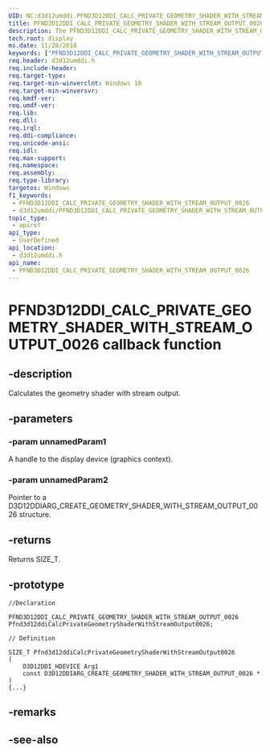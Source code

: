 ```yaml
---
UID: NC:d3d12umddi.PFND3D12DDI_CALC_PRIVATE_GEOMETRY_SHADER_WITH_STREAM_OUTPUT_0026
title: PFND3D12DDI_CALC_PRIVATE_GEOMETRY_SHADER_WITH_STREAM_OUTPUT_0026 (d3d12umddi.h)
description: The PFND3D12DDI_CALC_PRIVATE_GEOMETRY_SHADER_WITH_STREAM_OUTPUT_0026 callback function calculates the geometry shader with stream output.
tech.root: display
ms.date: 11/28/2018
keywords: ["PFND3D12DDI_CALC_PRIVATE_GEOMETRY_SHADER_WITH_STREAM_OUTPUT_0026 callback function"]
req.header: d3d12umddi.h
req.include-header: 
req.target-type: 
req.target-min-winverclnt: Windows 10
req.target-min-winversvr: 
req.kmdf-ver: 
req.umdf-ver: 
req.lib: 
req.dll: 
req.irql: 
req.ddi-compliance: 
req.unicode-ansi: 
req.idl: 
req.max-support: 
req.namespace: 
req.assembly: 
req.type-library: 
targetos: Windows
f1_keywords:
 - PFND3D12DDI_CALC_PRIVATE_GEOMETRY_SHADER_WITH_STREAM_OUTPUT_0026
 - d3d12umddi/PFND3D12DDI_CALC_PRIVATE_GEOMETRY_SHADER_WITH_STREAM_OUTPUT_0026
topic_type:
 - apiref
api_type:
 - UserDefined
api_location:
 - d3d12umddi.h
api_name:
 - PFND3D12DDI_CALC_PRIVATE_GEOMETRY_SHADER_WITH_STREAM_OUTPUT_0026
---
```


# PFND3D12DDI_CALC_PRIVATE_GEOMETRY_SHADER_WITH_STREAM_OUTPUT_0026 callback function


## -description

Calculates the geometry shader with stream output.

## -parameters

### -param unnamedParam1

A handle to the display device (graphics context).

### -param unnamedParam2

Pointer to a D3D12DDIARG_CREATE_GEOMETRY_SHADER_WITH_STREAM_OUTPUT_0026 structure.

## -returns

Returns SIZE_T.

## -prototype

```
//Declaration

PFND3D12DDI_CALC_PRIVATE_GEOMETRY_SHADER_WITH_STREAM_OUTPUT_0026 Pfnd3d12ddiCalcPrivateGeometryShaderWithStreamOutput0026; 

// Definition

SIZE_T Pfnd3d12ddiCalcPrivateGeometryShaderWithStreamOutput0026 
(
	D3D12DDI_HDEVICE Arg1
	const D3D12DDIARG_CREATE_GEOMETRY_SHADER_WITH_STREAM_OUTPUT_0026 *
)
{...}

```

## -remarks

## -see-also

